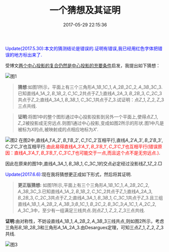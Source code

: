 ﻿---
title: 一个猜想及其证明
date: 2017-05-29 22:15:36
categories:
- 数学
- 射影几何
tags:
- 中心投影
- 点共线

---
<font color="blue">Update(2017.5.30):本文的猜测结论是错误的.证明有错误,我已经用红色字体把错误的地方标出来了.</font>

受博文[两个中心投影的复合仍然是中心投影的充要条件](/2017/05/28/两个中心投影的复合仍然是中心投影的充要条件/)启发，我提出如下猜想：

![图1](/img/一个猜想及其证明-1.png)
> **猜想**:如图1所示，平面上有三个三角形$A\_1B\_1C\_1,A\_2B\_2C\_2,A\_3B\_3C\_{3}$.已知直线$A\_1A\_2,B\_1B\_2,C\_1C\_2$共点于$Z\_1$;直线$A\_2A\_3,B\_2B\_3,C\_2C\_3$共点于$Z\_2$;直线$A\_3A\_1,B\_3B\_1,C\_3C\_1$共点于$Z\_3$.试证明：点$Z\_1,Z\_2,Z\_3$三点共线.



> **证明**:将图1中的整个图形通过中心投影投影到另外一个平面上,使得点$Z\_1,Z\_2$被投影成无穷远点.则图1通过中心投影,变成如图2所示的形状.图1中凡是被标为$X$的点,被映射成的点相应地标为$X'$.

![图2](/img/一个猜想及其证明-2.png)
在图2中,直线$A\_1'A\_{2}',B\_1'B\_2',C\_1'C\_2'$互相平行,直线$A\_2'A\_3',B\_2'B\_3',C\_2'C\_3'$也互相平行.<font color="red">由此易得直线$A\_3'A\_1',B\_3'B\_1',C\_3'C\_1'$也互相平行(错误原因：直线$A\_3'A\_1',B\_3'B\_1',C\_3'C\_1'$也可能交于一点,而且这个点不是无穷远点.)</font>.


因此在原来的图1中,直线$A\_3A\_1,B\_3B\_1,C\_3C\_1$的交点必定经过没影线$Z\_1Z\_2$.$\Box$

<font color="blue">Update(2017.6.6):</font>现在我将猜想更正成如下形式，然后将其证明.

> **更正版猜想:** 如图1所示,平面上有三个三角形$A\_1B\_1C\_1,A\_2B\_2C\_2,A\_3B\_3C\_3$.已知直线$A\_1A\_2,B\_1B\_2,C\_1C\_2$共点于$Z\_1$;直线$A\_2A\_3,B\_2B\_3,C\_2C\_3$共点于$Z\_2$;直线$A\_3A\_1,B\_3B\_1,C\_3C\_1$共点于$Z\_3$.且三组直线$A\_1B\_1,A\_2B\_2,A\_3B\_3$;$B\_1C\_1,B\_2C\_2,B\_3C\_3$;$A\_1C\_1,A\_2C\_2,A\_3C\_3$中，至少有一组满足三线共点.则点$Z\_1,Z\_2,Z\_3$三点共线.

**证明**:由对称性，不妨设直线$A\_1B\_1,A\_2B\_2,A\_3B\_{3}$三线共点,则如图2所示，考虑三角形$B\_1B\_{2}B\_3$和三角形$A\_1A\_2A\_3$.由Desargues定理，可知三点$Z\_1,Z\_2,Z\_3$共线.

![图3](/img/一个猜想及其证明-3.png)